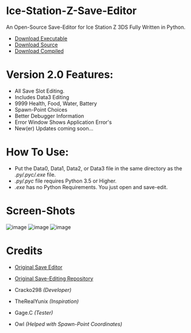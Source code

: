 # Ice-Station-Z-Save-Editor
An Open-Source Save-Editor for Ice Station Z 3DS Fully Written in Python.
- [Download Executable](https://github.com/Cracko298/Ice-Station-Z-Save-Editor/files/8240435/Ice.Station.Z.Save.Editor.V2.zip)
- [Download Source](https://github.com/Cracko298/Ice-Station-Z-Save-Editor/files/8240434/Script.v2.zip)
- [Download Compiled](https://github.com/Cracko298/Ice-Station-Z-Save-Editor/files/8240433/Compiled.Script.v2.zip)



# Version 2.0 Features:
- All Save Slot Editing.
- Includes Data3 Editing
- 9999 Health, Food, Water, Battery
- Spawn-Point Choices
- Better Debugger Information
- Error Window Shows Application Error's
- New(er) Updates coming soon...

# How To Use:
- Put the Data0, Data1, Data2, or Data3 file in the same directory as the *.py/.pyc/.exe* file.
- *.py/.pyc* file requires Python 3.5 or Higher.
- *.exe* has no Python Requirements. You just open and save-edit.

# Screen-Shots
![image](https://user-images.githubusercontent.com/78656905/158076049-73e17b55-509b-42d7-bfbf-15cac55e14da.png)
![image](https://user-images.githubusercontent.com/78656905/158076096-6a93a30e-65b0-4bc1-9e9e-abeb44fa764e.png)
![image](https://user-images.githubusercontent.com/78656905/158076118-b9620cf7-3001-4250-ad95-4e6fdb3af343.png)


# Credits
- [Original Save Editor](https://github.com/TheRealYunix/Ice-Station-Z-Save-Editor)
- [Original Save-Editing Repository](https://github.com/Cracko298/Ice-Station-Z-Save-Editing)

- Cracko298        *(Developer)*
- TheRealYunix     *(Inspiration)*
- Gage.C           *(Tester)*
- Owl              *(Helped with Spawn-Point Coordinates)*
